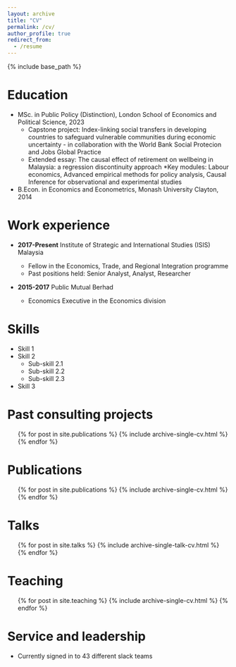 ```yaml
---
layout: archive
title: "CV"
permalink: /cv/
author_profile: true
redirect_from:
  - /resume
---
```


{% include base_path %}

Education
====
* MSc. in Public Policy (Distinction), London School of Economics and Political Science, 2023
  * Capstone project: Index-linking social transfers in developing countries to safeguard vulnerable communities during economic uncertainty - in collaboration with the World Bank Social Protecion and Jobs Global Practice
  * Extended essay: The causal effect of retirement on wellbeing in Malaysia: a regression discontinuity approach
  *Key modules: Labour economics, Advanced empirical methods for policy analysis, Causal Inference for observational and experimental studies
* B.Econ. in Economics and Econometrics, Monash University Clayton, 2014

Work experience
====
* **2017-Present** Institute of Strategic and International Studies (ISIS) Malaysia
  * Fellow in the Economics, Trade, and Regional Integration programme
  * Past positions held: Senior Analyst, Analyst, Researcher
  
* **2015-2017** Public Mutual Berhad
  * Economics Executive in the Economics division
  
Skills
====
* Skill 1
* Skill 2
  * Sub-skill 2.1
  * Sub-skill 2.2
  * Sub-skill 2.3
* Skill 3

Past consulting projects
======
  <ul>{% for post in site.publications %}
    {% include archive-single-cv.html %}
  {% endfor %}</ul>
  

Publications
======
  <ul>{% for post in site.publications %}
    {% include archive-single-cv.html %}
  {% endfor %}</ul>
  
Talks
======
  <ul>{% for post in site.talks %}
    {% include archive-single-talk-cv.html %}
  {% endfor %}</ul>
  
Teaching
======
  <ul>{% for post in site.teaching %}
    {% include archive-single-cv.html %}
  {% endfor %}</ul>
  
Service and leadership
======
* Currently signed in to 43 different slack teams
